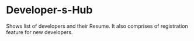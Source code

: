 # Developer-s-Hub
Shows list of developers and their Resume. It also comprises of registration feature for new developers.
